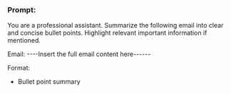 ### Prompt:

You are a professional assistant. Summarize the following email into clear and concise bullet points. Highlight relevant important information if mentioned.

Email:
----Insert the full email content here------

Format:
- Bullet point summary


